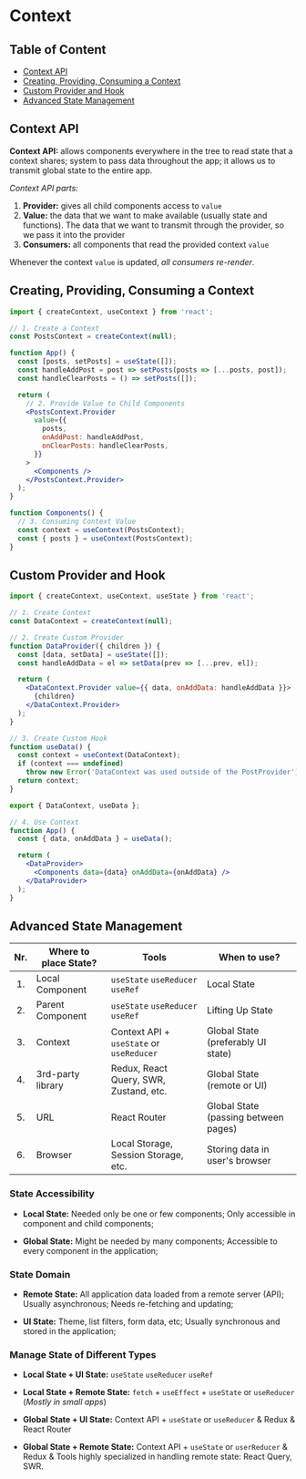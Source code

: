 # Context

## Table of Content

- [Context API](#context)
- [Creating, Providing, Consuming a Context](#creating-providing-consuming-a-context)
- [Custom Provider and Hook](#custom-provider-and-hook)
- [Advanced State Management](#advanced-state-management)

## Context API

**Context API:** allows components everywhere in the tree to read state that a context shares; system to pass data throughout the app; it allows us to transmit global state to the entire app.

_Context API parts:_

1. **Provider:** gives all child components access to `value`
2. **Value:** the data that we want to make available (usually state and functions). The data that we want to transmit through the provider, so we pass it into the provider
3. **Consumers:** all components that read the provided context `value`

Whenever the context `value` is updated, _all consumers re-render_.

## Creating, Providing, Consuming a Context

```jsx
import { createContext, useContext } from 'react';

// 1. Create a Context
const PostsContext = createContext(null);

function App() {
  const [posts, setPosts] = useState([]);
  const handleAddPost = post => setPosts(posts => [...posts, post]);
  const handleClearPosts = () => setPosts([]);

  return (
    // 2. Provide Value to Child Components
    <PostsContext.Provider
      value={{
        posts,
        onAddPost: handleAddPost,
        onClearPosts: handleClearPosts,
      }}
    >
      <Components />
    </PostsContext.Provider>
  );
}

function Components() {
  // 3. Consuming Context Value
  const context = useContext(PostsContext);
  const { posts } = useContext(PostsContext);
}
```

## Custom Provider and Hook

```jsx
import { createContext, useContext, useState } from 'react';

// 1. Create Context
const DataContext = createContext(null);

// 2. Create Custom Provider
function DataProvider({ children }) {
  const [data, setData] = useState([]);
  const handleAddData = el => setData(prev => [...prev, el]);

  return (
    <DataContext.Provider value={{ data, onAddData: handleAddData }}>
      {children}
    </DataContext.Provider>
  );
}

// 3. Create Custom Hook
function useData() {
  const context = useContext(DataContext);
  if (context === undefined)
    throw new Error('DataContext was used outside of the PostProvider');
  return context;
}

export { DataContext, useData };

// 4. Use Context
function App() {
  const { data, onAddData } = useData();

  return (
    <DataProvider>
      <Components data={data} onAddData={onAddData} />
    </DataProvider>
  );
}
```

## Advanced State Management

| Nr. | Where to place State? | Tools                                    | When to use?                         |
| :-: | --------------------- | ---------------------------------------- | ------------------------------------ |
| 1.  | Local Component       | `useState` `useReducer` `useRef`         | Local State                          |
| 2.  | Parent Component      | `useState` `useReducer` `useRef`         | Lifting Up State                     |
| 3.  | Context               | Context API + `useState` or `useReducer` | Global State (preferably UI state)   |
| 4.  | 3rd-party library     | Redux, React Query, SWR, Zustand, etc.   | Global State (remote or UI)          |
| 5.  | URL                   | React Router                             | Global State (passing between pages) |
| 6.  | Browser               | Local Storage, Session Storage, etc.     | Storing data in user's browser       |

### State Accessibility

- **Local State:** Needed only be one or few components; Only accessible in component and child components;

- **Global State:** Might be needed by many components; Accessible to every component in the application;

### State Domain

- **Remote State:** All application data loaded from a remote server (API); Usually asynchronous; Needs re-fetching and updating;

- **UI State:** Theme, list filters, form data, etc; Usually synchronous and stored in the application;

### Manage State of Different Types

- **Local State + UI State:** `useState` `useReducer` `useRef`

- **Local State + Remote State:** `fetch` + `useEffect` + `useState` or `useReducer` (_Mostly in small apps_)

- **Global State + UI State:** Context API + `useState` or `useReducer` & Redux & React Router

- **Global State + Remote State:** Context API + `useState` or `userReducer` & Redux & Tools highly specialized in handling remote state: React Query, SWR.
